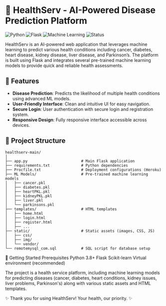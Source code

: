 # 🏥 HealthServ - AI-Powered Disease Prediction Platform

![Python](https://img.shields.io/badge/Python-3.8%2B-blue.svg)
![Flask](https://img.shields.io/badge/Flask-2.0.3-green.svg)
![Machine Learning](https://img.shields.io/badge/Machine%20Learning-Sklearn-orange)
![Status](https://img.shields.io/badge/Status-Active-success)

HealthServ is an AI-powered web application that leverages machine learning to predict various health conditions including cancer, diabetes, heart disease, kidney disease, liver disease, and Parkinson’s. The platform is built using Flask and integrates several pre-trained machine learning models to provide quick and reliable health assessments.

## 📝 Features
- **Disease Prediction**: Predicts the likelihood of multiple health conditions using advanced ML models.
- **User-Friendly Interface**: Clean and intuitive UI for easy navigation.
- **Secure Login**: User authentication with secure login and registration system.
- **Responsive Design**: Fully responsive interface accessible across devices.

## 📂 Project Structure
```plaintext
healthserv-main/
│
├── app.py                        # Main Flask application
├── requirements.txt              # Python dependencies
├── Procfile.txt                  # Deployment configurations (Heroku)
├── ML Models/                    # Pre-trained machine learning models
│   ├── cancer.pkl
│   ├── diabetes.pkl
│   ├── heartPKL.pkl
│   ├── kidneyPKL.pkl
│   ├── liver.pkl
│   └── parkinsons.pkl
├── templates/                    # HTML templates
│   ├── home.html
│   ├── login.html
│   ├── register.html
│   ├── ...
├── static/                       # Static assets (images, CSS, JS)
│   ├── css/
│   ├── img/
│   └── vendor/
└── remotemysql_com.sql           # SQL script for database setup
```

🚀 Getting Started
Prerequisites
Python 3.8+
Flask
Scikit-learn
Virtual environment (recommended)


The project is a health service platform, including machine learning models for predicting diseases (cancer, diabetes, heart conditions, kidney issues, liver problems, Parkinson's) along with various static assets and HTML templates.


✨ Thank you for using HealthServ! Your health, our priority. ✨
